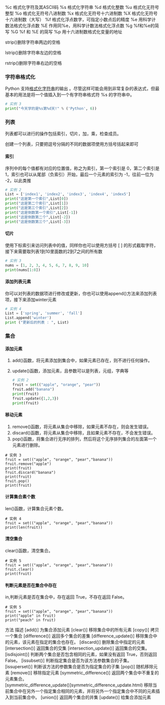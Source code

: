 %c	格式化字符及其ASCII码
%s	格式化字符串
%d	格式化整数
%u	格式化无符号整型
%o	格式化无符号八进制数
%x	格式化无符号十六进制数
%X	格式化无符号十六进制数（大写）
%f	格式化浮点数字，可指定小数点后的精度
%e	用科学计数法格式化浮点数
%E	作用同%e，用科学计数法格式化浮点数
%g	%f和%e的简写
%G	%f 和 %E 的简写
%p	用十六进制数格式化变量的地址

strip()删除字符串两边的空格

lstrip()删除字符串左边的空格

rstrip()删除字符串右边的空格

### 字符串格式化

Python 支持[格式化字符串](https://so.csdn.net/so/search?q=格式化字符串&spm=1001.2101.3001.7020)的输出 。尽管这样可能会用到非常复杂的表达式，但最基本的用法是将一个值插入到一个有字符串格式符 %s 的字符串中。

```python
# 实例 3
print("今天学的是%s第%d天!" % ('Python', 6))
```

### 列表

列表都可以进行的操作包括索引，切片，加，乘，检查成员。

创建一个列表，只要把逗号分隔的不同的数据项使用方括号括起来即可

#### 索引

序列中的每个值都有对应的位置值，称之为索引，第一个索引是 0，第二个索引是 1，索引也可以从尾部（负索引）开始，最后一个元素的索引为 -1，往前一位为 -2，以此类推

```python
# 实例 2
List = ['index1', 'index2', 'index3', 'index4', 'index5']
print("这是第一个索引",List[0])  
print("这是第二个索引",List[1])  
print("这是第三个索引",List[2])
print("这是倒数第一个索引",List[-1])  
print("这是倒数第二个",List[-2])  
print("这是倒数第三个",List[-3])
```

#### 切片

使用下标索引来访问列表中的值，同样你也可以使用方括号 [ ] 的形式截取字符，接下来需要取列表1到10里面数的2到7之间的所有数

```python
# 实例 3
nums = [1, 2, 3, 4, 5, 6, 7, 8, 9, 10]  
print(nums[1:8])
```

#### 添加列表元素

你可以对列表的数据项进行修改或更新，你也可以使用append()方法来添加列表项，接下来添加winter元素

```python
# 实例 4
List = ['spring', 'summer', 'fall']
List.append('winter')
print ("更新后的列表 : ", List)

```

### 集合

#### 添加元素

1. add()函数，将元素添加到集合中，如果元素已存在，则不进行任何操作。

2. update()函数，添加元素，且参数可以是列表，元组，字典等

   ```python
   # 实例 2
   fruit = set(("apple", "orange", "pear"))
   fruit.add("banana")
   print(fruit)
   fruit.update({1,2,3})
   print(fruit)
   ```

#### 移动元素

1. remove()函数，将元素从集合中移除，如果元素不存在，则会发生错误。
2. discard()函数，将元素从集合中移除，且如果元素不存在，不会发生错误。
3. pop()函数，将集合进行无序的排列，然后将这个无序排列集合的左面第一个元素进行删除。

```
# 实例 3
fruit = set(("apple", "orange", "pear","banana"))
fruit.remove("apple")
print(fruit)
fruit.discard("banana")
print(fruit)
fruit.pop()
print(fruit)
```

#### 计算集合素个数

len()函数，计算集合元素个数。

```
# 实例 4
fruit = set(("apple", "orange", "pear","banana"))
print(len(fruit))
```

#### 清空集合

clear()函数，清空集合。

```
# 实例 5
fruit = set(("apple", "orange", "pear","banana"))
fruit.clear()
print(fruit)
```

#### 判断元素是否在集合中存在

in,判断元素是否在集合中，存在返回 True，不存在返回 False。

```
# 实例 5
fruit = set(("apple", "orange", "pear","banana"))
print("apple" in fruit)
print("peach" in fruit)
```

方法	描述
[add()]	为集合添加元素
[clear()]	移除集合中的所有元素
[copy()]	拷贝一个集合
[difference()]	返回多个集合的差集
[difference_update()]	移除集合中的元素，该元素在指定的集合也存在。
[discard()]	删除集合中指定的元素
[intersection()]	返回集合的交集
[intersection_update()]	返回集合的交集。
[isdisjoint()]	判断两个集合是否包含相同的元素，如果没有返回 True，否则返回 False。
[issubset()]	判断指定集合是否为该方法参数集合的子集。
[issuperset()]	判断该方法的参数集合是否为指定集合的子集
[pop()]	随机移除元素
[remove()]	移除指定元素
[symmetric_difference()]	返回两个集合中不重复的元素集合。
[symmetric_difference_update()]symmetric_difference_update.html)	移除当前集合中在另外一个指定集合相同的元素，并将另外一个指定集合中不同的元素插入到当前集合中。
[union()]	返回两个集合的并集
[update()]	给集合添加元素
